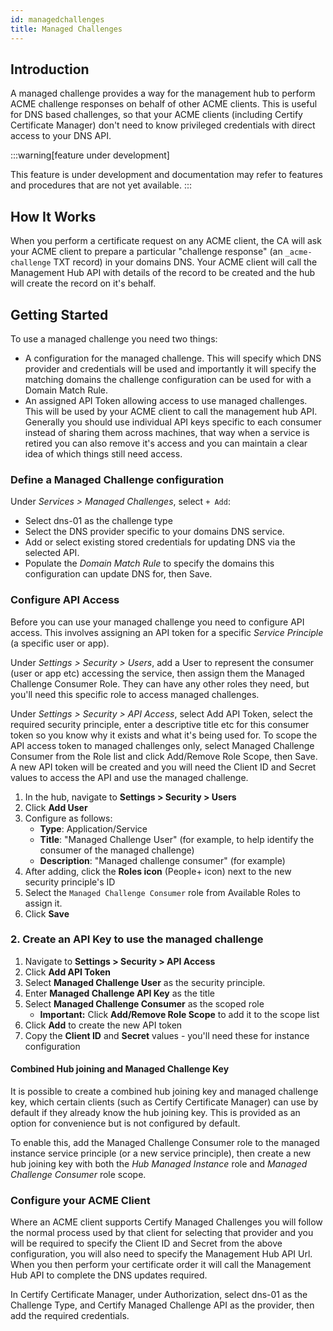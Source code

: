 ```yaml
---
id: managedchallenges
title: Managed Challenges
---
```

## Introduction

A managed challenge provides a way for the management hub to perform ACME challenge responses on behalf of other ACME clients. This is useful for DNS based challenges, so that your ACME clients (including Certify Certificate Manager) don't need to know privileged credentials with direct access to your DNS API.

:::warning[feature under development]

This feature is under development and documentation may refer to features and procedures that are not yet available.
:::


## How It Works
When you perform a certificate request on any ACME client, the CA will ask your ACME client to prepare a particular "challenge response" (an `_acme-challenge` TXT record) in your domains DNS. Your ACME client will call the Management Hub API with details of the record to be created and the hub will create the record on it's behalf.

## Getting Started
To use a managed challenge you need two things:
- A configuration for the managed challenge. This will specify which DNS provider and credentials will be used and importantly it will specify the matching domains the challenge configuration can be used for with a Domain Match Rule.
- An assigned API Token allowing access to use managed challenges. This will be used by your ACME client to call the management hub API. Generally you should use individual API keys specific to each consumer instead of sharing them across machines, that way when a service is retired you can also remove it's access and you can maintain a clear idea of which things still need access.


### Define a Managed Challenge configuration
Under *Services > Managed Challenges*, select `+ Add`:
- Select dns-01 as the challenge type
- Select the DNS provider specific to your domains DNS service. 
- Add or select existing stored credentials for updating DNS via the selected API.
- Populate the *Domain Match Rule* to specify the domains this configuration can update DNS for, then Save.

### Configure API Access
Before you can use your managed challenge you need to configure API access. This involves assigning an API token for a specific *Service Principle* (a specific user or app).

Under *Settings > Security > Users*, add a User to represent the consumer (user or app etc) accessing the service, then assign them the Managed Challenge Consumer Role. They can have any other roles they need, but you'll need this specific role to access managed challenges.

Under *Settings > Security > API Access*, select Add API Token, select the required security principle, enter a descriptive title etc for this consumer token so you know why it exists and what it's being used for. To scope the API access token to managed challenges only, select Managed Challenge Consumer from the Role list and click Add/Remove Role Scope, then Save. A new API token will be created and you will need the Client ID and Secret values to access the API and use the managed challenge.

1. In the hub, navigate to **Settings > Security > Users**
2. Click **Add User**
3. Configure as follows:
   - **Type**: Application/Service
   - **Title**: "Managed Challenge User" (for example, to help identify the consumer of the managed challenge)
   - **Description**: "Managed challenge consumer" (for example)
4. After adding, click the **Roles icon** (People+ icon) next to the new security principle's ID
5. Select the `Managed Challenge Consumer` role from Available Roles to assign it.
6. Click **Save**

### 2. Create an API Key to use the managed challenge

1. Navigate to **Settings > Security > API Access**
2. Click **Add API Token**
3. Select **Managed Challenge User** as the security principle.
4. Enter **Managed Challenge API Key** as the title
5. Select **Managed Challenge Consumer** as the scoped role
    - **Important:** Click **Add/Remove Role Scope** to add it to the scope list
7. Click **Add** to create the new API token
8. Copy the **Client ID** and **Secret** values - you'll need these for instance configuration

#### Combined Hub joining and Managed Challenge Key
It is possible to create a combined hub joining key and managed challenge key, which certain clients (such as Certify Certificate Manager) can use by default if they already know the hub joining key. This is provided as an option for convenience but is not configured by default. 

To enable this, add the Managed Challenge Consumer role to the managed instance service principle (or a new service principle), then create a new hub joining key with both the *Hub Managed Instance* role and *Managed Challenge Consumer* role scope.

### Configure your ACME Client
Where an ACME client supports Certify Managed Challenges you will follow the normal process used by that client for selecting that provider and you will be required to specify the Client ID and Secret from the above configuration, you will also need to specify the Management Hub API Url. When you then perform your certificate order it will call the Management Hub API to complete the DNS updates required.

In Certify Certificate Manager, under Authorization, select dns-01 as the Challenge Type, and Certify Managed Challenge API as the provider, then add the required credentials.

